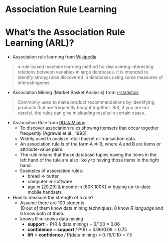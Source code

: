 Association Rule Learning
================

# What’s the Association Rule Learning (ARL)?

  - Association rule learning from
    [Wikipedia](https://en.wikipedia.org/wiki/Association_rule_learning#cite_note-piatetsky-1)

> a rule-based machine learning method for discovering interesting
> relations between variables in large databases. It is intended to
> identify strong rules discovered in databases using some measures of
> interestingness.

  - Association Mining (Market Basket Analysis) from
    [r-statistics](http://r-statistics.co/Association-Mining-With-R.html)

> Commonly used to make product recommendations by identifying products
> that are frequently bought together. But, if you are not careful, the
> rules can give misleading results in certain cases.

  - Association Rule from
    [RDataMining](http://www.rdatamining.com/docs/association-rule-mining-with-r)
      - To discover association rules showing itemsets that occur
        together frequently \[Agrawal et al., 1993\].  
      - Widely used to analyze retail basket or transaction data.
      - An association rule is of the form A ⇒ B, where A and B are
        items or attribute-value pairs.  
      - The rule means that those database tuples having the items in
        the left hand of the rule are also likely to having those items
        in the right hand.  
      - Examples of association rules:
          - bread ⇒ butter  
          - computer ⇒ software  
          - age in \[20,29\] & income in \[60K,100K\] ⇒ buying
            up-to-date mobile handsets
  - How to measure the strength of a rule?
      - Assume there are 100 students.  
        10 out of them know data mining techniques, 8 know *R language*
        and 6 know both of them.
      - knows R ⇒ knows data mining
          - **support** = P(R & data mining) = 6/100 = 0.06
          - **confidence** = **support** / P(R) = 0.06/0.08 = 0.75
          - **lift** = **confidence** / P(data mining) = 0.75/0.10 = 7.5
